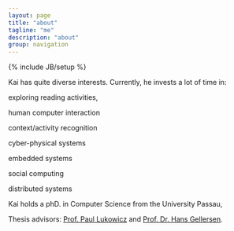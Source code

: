 ```yaml
---
layout: page
title: "about"
tagline: "me"
description: "about"
group: navigation
---
```

{% include JB/setup %}


Kai has quite diverse interests.
Currently, he invests a lot of time in:

exploring reading activities,

human computer interaction

context/activity recognition

cyber-physical systems

embedded systems

social computing 

distributed systems


Kai holds a phD. in Computer Science from the University Passau,

Thesis advisors: [Prof. Paul Lukowicz](http://www.dfki.de/web/contact/staff?uid=palu01) and [Prof. Dr. Hans Gellersen](http://ubicomp.lancs.ac.uk/~hwg/).
